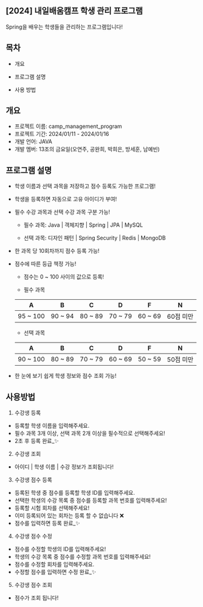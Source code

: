 ## [2024] 내일배움캠프 학생 관리 프로그램

Spring을 배우는 학생들을 관리하는 프로그램입니다!

## 목차

- 개요

- 프로그램 설명

- 사용 방법

## 개요

- 프로젝트 이름: camp_management_program
- 프로젝트 기간: 2024/01/11 - 2024/01/16
- 개발 언어: JAVA
- 개발 멤버: 13조의 금요일(오연주, 공완희, 박희은, 방세훈, 남예빈)

## 프로그램 설명

- 학생 이름과 선택 과목을 저장하고 점수 등록도 가능한 프로그램!

- 학생을 등록하면 자동으로 고유 아이디가 부여!

- 필수 수강 과목과 선택 수강 과목 구분 가능!
  - 필수 과목: Java | 객체지향 | Spring | JPA | MySQL
  
  - 선택 과목: 디자인 패턴 | Spring Security | Redis | MongoDB
 
- 한 과목 당 10회차까지 점수 등록 가능!

- 점수에 따른 등급 책정 가능!
  
  - 점수는 0 ~ 100 사이의 값으로 등록!

  -  필수 과목
    
    | A | B | C | D | F | N |
    | --- | --- | --- | --- | --- | --- |
    | 95 ~ 100 | 90 ~ 94 | 80 ~ 89 | 70 ~ 79 | 60 ~ 69 | 60점 미만 |

  - 선택 과목
    
  | A | B | C | D | F | N |
  | --- | --- | --- | --- | --- | --- |
  | 90 ~ 100 | 80 ~ 89 | 70 ~ 79 | 60 ~ 69 | 50 ~ 59 | 50점 미만 |

- 한 눈에 보기 쉽게 학생 정보와 점수 조회 가능!

## 사용방법

1. 수강생 등록

- 등록할 학생 이름을 입력해주세요.
- 필수 과목 3개 이상, 선택 과목 2개 이상을 필수적으로 선택해주세요!
- 2초 후 등록 완료_✨

2. 수강생 조회

- 아이디 | 학생 이름 | 수강 정보가 조회됩니다!

3. 수강생 점수 등록

- 등록된 학생 중 점수를 등록할 학생 ID를 입력해주세요.
- 선택한 학생의 수강 목록 중 점수를 등록할 과목 번호를 입력해주세요!
- 등록할 시험 회차를 선택해주세요!
- 이미 등록되어 있는 회차는 등록 할 수 없습니다 ❌
- 점수를 입력하면 등록 완료_✨

4. 수강생 점수 수정

- 점수를 수정할 학생의 ID를 입력해주세요!
- 학생의 수강 목록 중 점수를 수정할 과목 번호를 입력해주세요!
- 점수를 수정할 회차를 입력해주세요.
- 수정할 점수를 입력하면 수정 완료_✨

5. 수강생 점수 조회
   
- 점수가 조회 됩니다!
